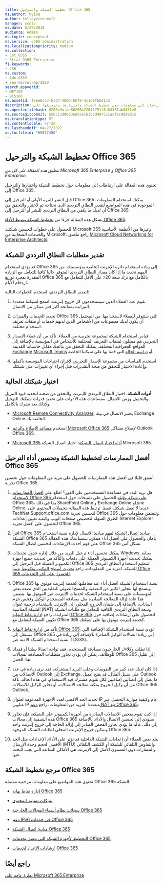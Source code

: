 ```yaml
---
title: تخطيط الشبكة والترحيل Office 365
ms.author: kvice
author: kelleyvice-msft
manager: scotv
ms.date: 6/29/2018
audience: Admin
ms.topic: conceptual
ms.service: o365-administration
ms.localizationpriority: medium
ms.collection:
- Ent_O365
- Strat_O365_Enterprise
f1.keywords:
- CSH
ms.custom:
- Adm_O365
- seo-marvel-apr2020
search.appverid:
- MET150
- BCS160
ms.assetid: f5ee6c33-bcd7-4b0b-b0f8-dc1d9fb8d132
description: تحتوي هذه المقالة على ارتباطات إلى معلومات حول تخطيط الشبكة واختبارها وترحيلها إلى Office 365.
ms.openlocfilehash: 6288c9afae66206b7284f751f8a63381ab8451e8
ms.sourcegitcommit: e50c13d9be3ed05ecb156d497551acf2c9da9015
ms.translationtype: MT
ms.contentlocale: ar-SA
ms.lasthandoff: 04/27/2022
ms.locfileid: "65077450"
---
```

# <a name="network-and-migration-planning-for-office-365"></a>تخطيط الشبكة والترحيل Office 365

*تنطبق هذه المقالة على كل من Microsoft 365 Enterprise و Office 365 Enterprise.*

تحتوي هذه المقالة على ارتباطات إلى معلومات حول تخطيط الشبكة واختبارها والترحيل إلى Office 365.
  
قبل النشر للمرة الأولى أو الترحيل إلى Office 365، يمكنك استخدام المعلومات الموجودة في هذه المواضيع لتقدير النطاق الترددي الذي تحتاجه ثم لاختبار والتحقق من أن لديك ما يكفي من النطاق الترددي للنشر أو الترحيل إلى Office 365.

تشكل هذه المقالة جزءا من [تخطيط الشبكة وضبط الأداء Office 365](./network-planning-and-performance.md).

للحصول على خطوات لتحسين شبكتك Microsoft 365 وغيرها من الأنظمة الأساسية والخدمات السحابية من Microsoft، راجع ملصق [Microsoft Cloud Networking for Enterprise Architects](../solutions/cloud-architecture-models.md).
   
## <a name="estimate-network-bandwidth-requirements"></a>تقدير متطلبات النطاق الترددي للشبكة
<a name="EstimateBandwidthRequirements"> </a>

قد يؤدي استخدام Office 365 إلى زيادة استخدام دائرة الإنترنت الخاصة بمؤسستك. من المهم تحديد ما إذا كان مقدار النطاق الترددي المتوفر حاليا كافيا للتعامل مع الزيادة المقدرة بمجرد توزيع Office 365 بالكامل مع ترك سعة 20٪ على الأقل للتعامل مع ازدحام الأيام.
  
لتقدير النطاق الترددي، استخدم الخطوات التالية:
  
1. تقييم عدد العملاء الذين سيستخدمون كل خروج إنترنت. اسمح لشبكتنا متعددة التيرابت بمعالجة أكبر قدر ممكن من الاتصال. 
    
2. تحديد الخدمات والميزات Office 365 التي ستتوفر للعملاء لاستخدامها. من المحتمل أن يكون لديك مجموعات من الأشخاص الذين لديهم خدمات أو ملفات تعريف استخدام مختلفة.
    
3. قياس استخدام الشبكة لمجموعة تجريبية من العملاء. تأكد من أن عملاء الإصدار التجريبي هم ممثلون لملفات التعريف المختلفة للأشخاص في المؤسسة بالإضافة إلى المواقع الجغرافية المختلفة. يمكنك التحقق من نتائجك مقابل حاسباتنا القديمة [Exchange](https://techcommunity.microsoft.com/t5/exchange-team-blog/announcing-the-exchange-client-network-bandwidth-calculator-beta/ba-p/601744) [Microsoft Teams](/microsoftteams/prepare-network) أو [دراسة الحالة](https://www.microsoft.com/itshowcase/Article/Content/631/Optimizing-network-performance-for-Microsoft-Office-365) التي قمنا بها على شبكتنا الخاصة. 
    
4. استخدم القياسات من مجموعة الإصدار التجريبي لإقران احتياجات المؤسسة بأكملها وإعادة الاختبار للتحقق من صحة التقديرات قبل إجراء أي تغييرات على شبكتك.
    
## <a name="test-your-existing-network"></a>اختبار شبكتك الحالية
<a name="calculators"> </a>

 **أدوات الشبكة.** اختبار النطاق الترددي للإنترنت والتحقق من صحته لتحديد قيود التنزيل والتحميل وزمن الانتقال. ستساعدك هذه الأدوات على تحديد قدرات شبكتك للتهحيل وكذلك بعد نشرك بالكامل. 
    
- [Microsoft Remote Connectivity Analyzer](https://go.microsoft.com/fwlink/p/?LinkId=517243): يختبر الاتصال في بيئة Exchange Online الخاصة بك.
    
- استخدم [مساعد الإصلاح والدعم Microsoft Office 365](https://diagnostics.office.com/#/Download?env=SOC) لإصلاح مشاكل Outlook Office 365. 

- [Microsoft 365 أداة اختبار اتصال الشبكة](/microsoft-365/enterprise/office-365-network-mac-perf-onboarding-tool): اختبار اتصال الشبكة Microsoft 365.
    
## <a name="best-practices-for-network-planning-and-improving-migration-performance-for-office-365"></a>أفضل الممارسات لتخطيط الشبكة وتحسين أداء الترحيل Office 365
<a name="BestPractices"> </a>

أتعمق قليلا في أفضل هذه الممارسات للحصول على مزيد من المعلومات حول تحسين تجربة Office 365.
  
1. هل تريد البدء في مساعدة المستخدمين على الفور؟ اطلع على [أفضل الممارسات لاستخدام Office 365 على شبكة بطيئة](https://support.office.com/article/fd16c8d2-4799-4c39-8fd7-045f06640166) للحصول على تلميحات حول استخدام Office 365، بما في ذلك SharePoint Online و Exchange Online وLync Online، عندما لا تعمل شبكتك فقط. ترتبط هذه المقالة بتحميلات المحتوى على TechNet Support.office.com لتحسين تجربة Office 365 وتتضمن معلومات حول الطرق السهلة لتخصيص صفحات الويب وكيفية تعيين إعدادات Internet Explorer للحصول على أفضل تجربة Office 365. 
    
2. اقرأ [Office 365 مبادئ اتصال الشبكة](./microsoft-365-network-connectivity-principles.md) لفهم مبادئ الاتصال لإدارة نسبة استخدام الشبكة Office 365 بأمان والحصول على أفضل أداء ممكن. ستساعدك هذه المقالة على فهم أحدث الإرشادات لتحسين اتصال الشبكة Office 365 بشكل آمن. 
    
3. يمكنك تحسين أداء ترحيل البريد من خلال إدارة جدول تحديثات Windows بعناية. يمكنك تحديث أجهزة الكمبيوتر العميلة على دفعات والتأكد من تحديث جميع أجهزة الكمبيوتر العميلة قبل الترحيل إلى Office 365 لتنظيم استخدام النطاق الترددي للشبكة. لمزيد من المعلومات، راجع [تحديث أسطح المكتب وتكوينها يدويا Office 365 للحصول على آخر التحديثات](https://support.microsoft.com/gp/office-2013-365-update).
    
4. Office 365 نسبة استخدام الشبكة أفضل أداء عند معاملتها كخدمة إنترنت موثوق بها ويسمح لها بتجاوز الكثير من التصفية والمسح الضوئي التقليديين الذي تضعه بعض المؤسسات على نسبة استخدام الشبكة لخدمات الإنترنت غير الموثوق بها. يتضمن هذا عادة إزالة المعالجة الصادرة مثل مصادقة المستخدم الوكيل وفحص حزم البيانات، بالإضافة إلى ضمان الخروج المحلي إلى الإنترنت باستخدام ترجمة عنوان الشبكة المناسبة (NAT) وسعة النطاق الترددي الكافية للتعامل مع طلبات الشبكة المتزايدة. راجع [إدارة نقاط النهاية Office 365](https://support.office.com/article/99cab9d4-ef59-4207-9f2b-3728eb46bf9a) للحصول على إرشادات إضافية حول تكوين الشبكة للتعامل مع Office 365 كخدمة إنترنت موثوق بها على شبكتك.
    
1. تأكد من [إدارة نقاط النهاية Office 365](https://support.office.com/article/99cab9d4-ef59-4207-9f2b-3728eb46bf9a). تؤدي نسبة استخدام الشبكة الإضافية التي ستنتقل إلى Office 365 إلى زيادة اتصالات الوكيل الصادرة بالإضافة إلى زيادة في نسبة استخدام الشبكة الآمنة عبر TLS/SSL.
    
2. إذا تطلب وكلاءك الخارجيون مصادقة المستخدم، فقد تواجه اتصالا بطيئا أو فقدانا للوظائف. يمكن أن يؤدي تجاوز متطلبات المصادقة لمجالات Office 365 إلى تقليل هذا الحمل.
    
3. إذا كان لديك عدد كبير من التقويمات وعلب البريد المشتركة، فقد ترى زيادة في عدد الاتصالات من Outlook إلى Exchange. على سبيل المثال، قد يفتح عميل Outlook ما يصل إلى اتصالين إضافيين لكل تقويم مشترك قيد الاستخدام. في هذه الحالة، تأكد من أن وكيل الخروج يمكنه معالجة الاتصالات، أو تجاوز الوكيل للاتصالات Office 365 Outlook.
    
4. تحديد الحد الأقصى لعدد الأجهزة المدعومة لعنوان IP عام وكيفية موازنة التحميل عبر عناوين IP متعددة. لمزيد من المعلومات، راجع [دعم NAT مع Office 365](nat-support-with-microsoft-365.md).
    
5. إذا كنت تقوم بفحص الاتصالات الصادرة من أجهزة الكمبيوتر على الشبكة، فإن تجاوز هذه التصفية إلى مجالات Office 365 سيؤدي إلى تحسين الاتصال والأداء. بالإضافة إلى ذلك، غالبا ما يؤدي تجاوز الفحص الصادر إلى إزالة الحاجة إلى خروج إنترنت واحد وتمكين خروج الإنترنت المحلي لطلبات الشبكة الموجهة Office 365.
    
6. يجد بعض العملاء أن إعدادات الشبكة الداخلية قد تؤثر على الأداء. الإعدادات مثل الحد الأقصى لحجم وحدة الإرسال (MTU) والتفاوض التلقائي للشبكة أو الكشف التلقائي والمسارات دون المستوى الأمثل إلى الإنترنت هي الأماكن الشائعة التي يجب البحث عنها.
    
## <a name="network-planning-reference-for-office-365"></a>مرجع تخطيط الشبكة Office 365
<a name="NetReference"> </a>

تحتوي هذه المواضيع على معلومات مرجعية مفصلة Office 365 الشبكة.
  
- [إدارة نقاط نهاية Office 365](https://support.office.com/article/99cab9d4-ef59-4207-9f2b-3728eb46bf9a)
    
- [شبكات تسليم المحتوى](content-delivery-networks.md)
    
- [سجلات نظام أسماء المجالات الخارجية Office 365](external-domain-name-system-records.md)
    
- [دعم IPv6 في خدمات Office 365](ipv6-support.md)
    
- [مبادئ اتصال الشبكة Office 365](./microsoft-365-network-connectivity-principles.md)
    
- [التخطيط لأجهزة الشبكة التي تتصل بخدمات Office 365](plan-for-network-devices.md)
    
- [إرشادات الإعداد لخدمات Office 365](setup-guides-for-microsoft-365.md)
 
## <a name="see-also"></a>راجع أيضًا

[نظرة عامة على Microsoft 365 Enterprise](microsoft-365-overview.md)
